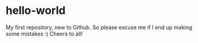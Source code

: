 # hello-world
My first repository, new to Github.
So please excuse me if I end up making some mistakes :)
Cheers to all!
